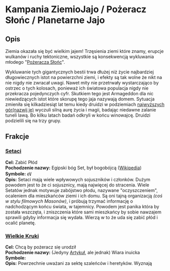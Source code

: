 
# Kampania ZiemioJajo / Pożeracz Słońc / Planetarne Jajo

## Opis
Ziemia okazała się być wielkim jajem!
Trzęsienia ziemi które znamy, erupcje wulkanów i ruchy tektoniczne, wszystkie są konsekwencją wykluwania młodego "[Pożeracza Słońc](pozeracze-slonc)". 

Wykluwanie tych gigantycznych bestii trwa dłużej niż życie najbardziej długowiecznych istot na powierzchni ziemi, i efekty są tak wolne że nikt na nie nigdy nie zwracał uwagi. Nawet mity nie przetrwały wystarczająco by ostrzec o tych kolosach, ponieważ ich światowa populacja nigdy nie przekracza pojedynczych cyfr. Skutkiem tego jest Armageddon dla nic niewiedzących istot które skorupę tego jaja nazywają domem. Sytuacja zmieniła się kilkadziesiąt lat temu kiedy druidzi w podziemiach [najwyższych gór(nazwij je)](gory) wyczuli silną aurę życia i magii, badając niedawne zalanie tuneli lawą. Bo kilku latach badań odkryli w końcu winowajcę. Druidzi podzielili się na trzy grupy.

## Frakcje
### [Setaci](setaci)
**Cel:** Zabić Płód   
**Pochodzenie nazwy:** Egipski bóg Set, był bogobójcą ([Wikipedia](https://pl.wikipedia.org/wiki/Bogob%C3%B3jstwo#Inne_religie:~:text=W%20mitologii%20egipskiej%20b%C3%B3g%20Ozyrys%20zosta%C5%82%20w%20podst%C4%99pny%20spos%C3%B3b%20zamordowany%20przez%20swojego%20brata%20Seta%2C%20po%20czym%20powr%C3%B3ci%C5%82%20do%20%C5%BCycia%20za%20spraw%C4%85%20swojej%20ma%C5%82%C5%BConki%2C%20Izydy%5B8%5D.]))   
**Symbole:** &#13006;  
**Opis:** Setaci mają wiele wpływowych sojuszników i członków. Dużym powodem jest to że ci sojusznicy, mają najwięcej do stracenia. Wiele Setatów jednak motywuje zabójstwo płodu, nazywane "oczyszczeniem", ocaleniem dla mieszkańców ziemi i ich domu.
Są oni tajną organizacją *(coś w stylu filmowych Masonów)*, i próbują trzymać informację o nadchodzącym końcu świata, w tajemnicy. Powodem jest panika która by została wszczęta, i zniszczenia które sami mieszkańcy by sobie nawzajem sprawili gdyby informacja się wydała. Wierzą w to że uda się zabić płód i ocalić planetę.

### [Wielkie Kruki](wielkie-kruki)
**Cel:** Chcą by pożeracz siẹ urodził   
**Pochodzenie nazwy:** (Jedyny [Artykuł](https://www.whalefacts.org/whales-in-mythology/#The_story_of_Big_Raven:~:text=The%20story%20of%20Big%20Raven), ale jednak) Wiara inuicka   
**Symbole:**  
**Opis:** 
Powrzechnie uważani za sektę szaleńców i heretyków. Wyznają 
